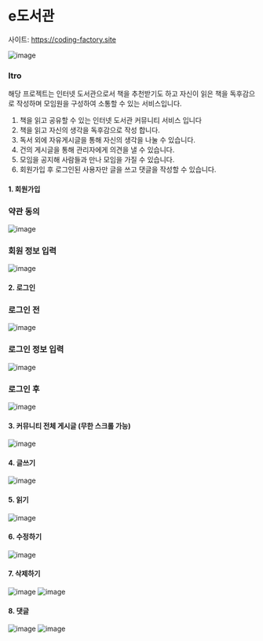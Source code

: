 # e도서관

사이트: https://coding-factory.site

![image](https://user-images.githubusercontent.com/61128538/169918135-5bd35c9e-fa98-4b7b-89a3-b52d657bc187.png)

### Itro

해당 프로젝트는 인터넷 도서관으로서 책을 추천받기도 하고 자신이 읽은 책을 독후감으로 작성하며
모임원을 구성하여 소통할 수 있는 서비스입니다.

1. 책을 읽고 공유할 수 있는 인터넷 도서관 커뮤니티 서비스 입니다
2. 책을 읽고 자신의 생각을 독후감으로 작성 합니다.
3. 독서 외에 자유게시글을 통해 자신의 생각을 나눌 수 있습니다.
4. 건의 게시글을 통해 관리자에게 의견을 낼 수 있습니다.
5. 모임을 공지해 사람들과 만나 모임을 가질 수 있습니다.
6. 회원가입 후 로그인된 사용자만 글을 쓰고 댓글을 작성할 수 있습니다.

#### 1. 회원가입

### 약관 동의

![image](https://user-images.githubusercontent.com/61128538/170164159-affde38f-cf24-475a-a21c-dfdd772cfe60.png)

### 회원 정보 입력

![image](https://user-images.githubusercontent.com/61128538/170164197-73b0456a-54d0-4c2e-86b1-d58f6a18af8a.png)

#### 2. 로그인

### 로그인 전

![image](https://user-images.githubusercontent.com/61128538/170164267-614b7408-21d6-4652-a28d-4a9dfa3acce6.png)

### 로그인 정보 입력

![image](https://user-images.githubusercontent.com/61128538/170164243-b039eb19-66e4-4893-a356-3e21755d93c2.png)

### 로그인 후

![image](https://user-images.githubusercontent.com/61128538/170164291-c5c7291c-224a-4ef5-bdc2-6f93d4d26279.png)

#### 3. 커뮤니티 전체 게시글 (무한 스크롤 가능)

![image](https://user-images.githubusercontent.com/61128538/170164336-92d55382-241e-4f55-af5c-f83b991d92d8.png)

#### 4. 글쓰기

![image](https://user-images.githubusercontent.com/61128538/170164363-c5cf2b13-acfa-460f-9bea-f1e64c16772b.png)

#### 5. 읽기

![image](https://user-images.githubusercontent.com/61128538/170164392-178413e3-4e7a-4f4d-93ea-87459102a80a.png)


#### 6. 수정하기

![image](https://user-images.githubusercontent.com/61128538/170164433-9f08ea55-2159-4bee-9514-03d7ef044979.png)

#### 7. 삭제하기

![image](https://user-images.githubusercontent.com/61128538/170164505-ac7a16bb-f8d3-461b-b51d-74f81d7efbd8.png)
![image](https://user-images.githubusercontent.com/61128538/170164550-28df8625-ad08-4f7a-9a2b-0316c8978405.png)

#### 8. 댓글

![image](https://user-images.githubusercontent.com/61128538/170164596-28dfdf43-0a77-4501-855d-3f0fce3ab586.png)
![image](https://user-images.githubusercontent.com/61128538/170164637-92b10c85-cb58-4b27-822f-5494299ebf2f.png)
